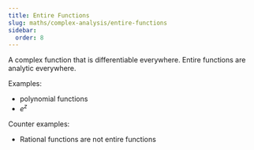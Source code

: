 ```yaml
---
title: Entire Functions
slug: maths/complex-analysis/entire-functions
sidebar:
  order: 8
---
```


A complex function that is differentiable everywhere. Entire functions are
analytic everywhere.

Examples:

- polynomial functions
- $e^z$

Counter examples:

- Rational functions are not entire functions

